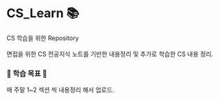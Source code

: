 # CS_Learn 📚
CS 학습을 위한 Repository
<br>
<br>
면접을 위한 CS 전공지식 노트를 기반한 내용정리 및 추가로 학습한 CS 내용 정리.

### 🎯 학습 목표 🎯
매 주말 1~2 섹션 씩 내용정리 해서 업로드. 
